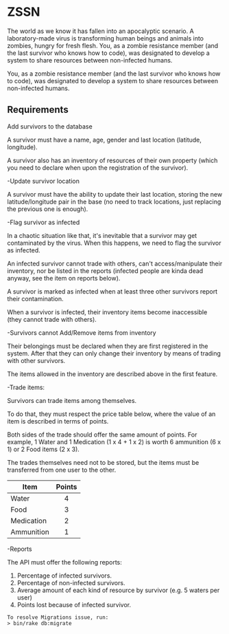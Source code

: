 # ZSSN
The world as we know it has fallen into an apocalyptic scenario. A laboratory-made virus is transforming human beings and animals into zombies, hungry for fresh flesh. You, as a zombie resistance member (and the last survivor who knows how to code), was designated to develop a system to share resources between non-infected humans.

You, as a zombie resistance member (and the last survivor who knows how to code), was designated to develop a system to share resources between non-infected humans.

## Requirements

Add survivors to the database

A survivor must have a name, age, gender and last location (latitude, longitude).

A survivor also has an inventory of resources of their own property (which you need to declare when upon the registration of the survivor).

-Update survivor location

A survivor must have the ability to update their last location, storing the new latitude/longitude pair in the base (no need to track locations, just replacing the previous one is enough).

-Flag survivor as infected

In a chaotic situation like that, it's inevitable that a survivor may get contaminated by the virus. When this happens, we need to flag the survivor as infected.

An infected survivor cannot trade with others, can't access/manipulate their inventory, nor be listed in the reports (infected people are kinda dead anyway, see the item on reports below).

A survivor is marked as infected when at least three other survivors report their contamination.

When a survivor is infected, their inventory items become inaccessible (they cannot trade with others).

-Survivors cannot Add/Remove items from inventory

Their belongings must be declared when they are first registered in the system. After that they can only change their inventory by means of trading with other survivors.

The items allowed in the inventory are described above in the first feature.

-Trade items:

Survivors can trade items among themselves.

To do that, they must respect the price table below, where the value of an item is described in terms of points.

Both sides of the trade should offer the same amount of points. For example, 1 Water and 1 Medication (1 x 4 + 1 x 2) is worth 6 ammunition (6 x 1) or 2 Food items (2 x 3).

The trades themselves need not to be stored, but the items must be transferred from one user to the other.

| Item        | Points           | 
| ------------- |:-------------:| 
| Water      | 4 | 
| Food      | 3      | 
|Medication | 2       | 
| Ammunition | 1      | 

-Reports

The API must offer the following reports:

1. Percentage of infected survivors.
2. Percentage of non-infected survivors.
3. Average amount of each kind of resource by survivor (e.g. 5 waters per user)
4. Points lost because of infected survivor.

```
To resolve Migrations issue, run: 
> bin/rake db:migrate
```
